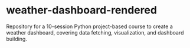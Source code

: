 # weather-dashboard-rendered
Repository for a 10-session Python project-based course to create a weather dashboard, covering data fetching, visualization, and dashboard building.
